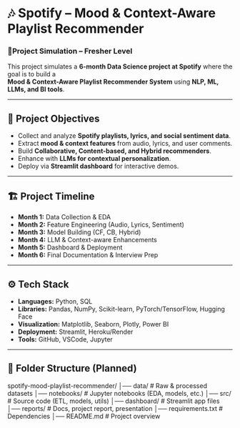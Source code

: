 # 🎶 Spotify – Mood & Context-Aware Playlist Recommender  

### 📌Project Simulation – Fresher Level  

This project simulates a **6-month Data Science project at Spotify** where the goal is to build a  
**Mood & Context-Aware Playlist Recommender System** using **NLP, ML, LLMs, and BI tools**.  

---

## 🔹 Project Objectives  
- Collect and analyze **Spotify playlists, lyrics, and social sentiment data**.  
- Extract **mood & context features** from audio, lyrics, and user comments.  
- Build **Collaborative, Content-based, and Hybrid recommenders**.  
- Enhance with **LLMs for contextual personalization**.  
- Deploy via **Streamlit dashboard** for interactive demos.  

---

## 🏗️ Project Timeline  
- **Month 1:** Data Collection & EDA  
- **Month 2:** Feature Engineering (Audio, Lyrics, Sentiment)  
- **Month 3:** Model Building (CF, CB, Hybrid)  
- **Month 4:** LLM & Context-aware Enhancements  
- **Month 5:** Dashboard & Deployment  
- **Month 6:** Final Documentation & Interview Prep  

---

## ⚙️ Tech Stack  
- **Languages:** Python, SQL  
- **Libraries:** Pandas, NumPy, Scikit-learn, PyTorch/TensorFlow, Hugging Face  
- **Visualization:** Matplotlib, Seaborn, Plotly, Power BI  
- **Deployment:** Streamlit, Heroku/Render  
- **Tools:** GitHub, VSCode, Jupyter  

---

## 📂 Folder Structure (Planned)  
spotify-mood-playlist-recommender/
│── data/ # Raw & processed datasets
│── notebooks/ # Jupyter notebooks (EDA, models, etc.)
│── src/ # Source code (ETL, models, utils)
│── dashboard/ # Streamlit app files
│── reports/ # Docs, project report, presentation
│── requirements.txt # Dependencies
│── README.md # Project overview
